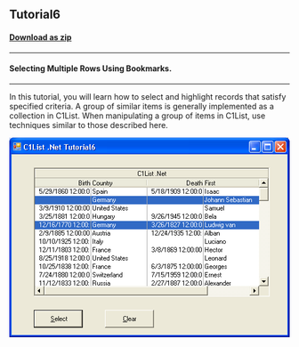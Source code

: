 ## Tutorial6
#### [Download as zip](https://grapecity.github.io/DownGit/#/home?url=https://github.com/GrapeCity/ComponentOne-WinForms-Samples/tree/master/NetFramework\List\VB\Tutorials\Tutorial6)
____
#### Selecting Multiple Rows Using Bookmarks.
____
In this tutorial, you will learn how to select and highlight records that satisfy specified criteria.
A group of similar items is generally implemented as a collection in C1List.
When manipulating a group of items in C1List, use techniques similar to those described here.

![screenshot](screenshot.png)

